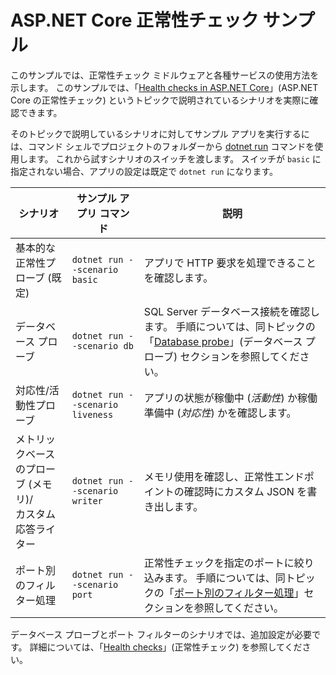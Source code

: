 # <a name="aspnet-core-health-check-sample"></a>ASP.NET Core 正常性チェック サンプル

このサンプルでは、正常性チェック ミドルウェアと各種サービスの使用方法を示します。 このサンプルでは、「[Health checks in ASP.NET Core](https://docs.microsoft.com/aspnet/core/host-and-deploy/health-checks)」(ASP.NET Core の正常性チェック) というトピックで説明されているシナリオを実際に確認できます。

そのトピックで説明しているシナリオに対してサンプル アプリを実行するには、コマンド シェルでプロジェクトのフォルダーから [dotnet run](https://docs.microsoft.com/dotnet/core/tools/dotnet-run) コマンドを使用します。 これから試すシナリオのスイッチを渡します。 スイッチが `basic` に指定されない場合、アプリの設定は既定で `dotnet run` になります。

| シナリオ                                               | サンプル アプリ コマンド               | 説明 |
| ------------------------------------------------------ | -------------------------------- | ----------- |
| 基本的な正常性プローブ (既定)                           | `dotnet run --scenario basic`    | アプリで HTTP 要求を処理できることを確認します。 |
| データベース プローブ                                         | `dotnet run --scenario db`       | SQL Server データベース接続を確認します。 手順については、同トピックの「[Database probe](https://docs.microsoft.com/aspnet/core/host-and-deploy/health-checks#database-probe)」(データベース プローブ) セクションを参照してください。 |
| 対応性/活動性プローブ                              | `dotnet run --scenario liveness` | アプリの状態が稼働中 (*活動性*) か稼働準備中 (*対応性*) かを確認します。 |
| メトリックベースのプローブ (メモリ)/<br>カスタム応答ライター | `dotnet run --scenario writer`   | メモリ使用を確認し、正常性エンドポイントの確認時にカスタム JSON を書き出します。 |
| ポート別のフィルター処理                                         | `dotnet run --scenario port`     | 正常性チェックを指定のポートに絞り込みます。 手順については、同トピックの「[ポート別のフィルター処理](https://docs.microsoft.com/aspnet/core/host-and-deploy/health-checks#filter-by-port)」セクションを参照してください。 |

データベース プローブとポート フィルターのシナリオでは、追加設定が必要です。 詳細については、「[Health checks](https://docs.microsoft.com/aspnet/core/host-and-deploy/health-checks)」(正常性チェック) を参照してください。
